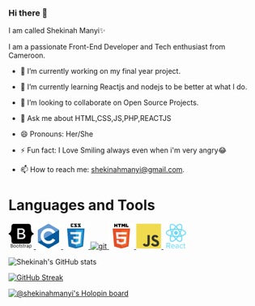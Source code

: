 ### Hi there 👋

I am called Shekinah Manyi✨

I am a passionate Front-End Developer and Tech enthusiast from Cameroon.

- 🔭 I’m currently working on my final year project.

- 🌱 I’m currently learning Reactjs and nodejs to be better at what I do.

- 👯 I’m looking to collaborate on Open Source Projects.

- 💬 Ask me about HTML,CSS,JS,PHP,REACTJS

- 😄 Pronouns: Her/She

- ⚡ Fun fact: I Love Smiling always even when i'm very angry😂 

- 📫 How to reach me: shekinahmanyi@gmail.com.

# Languages and Tools
<p align="left"> <a href="https://getbootstrap.com" target="_blank" rel="noreferrer"> <img src="https://raw.githubusercontent.com/devicons/devicon/master/icons/bootstrap/bootstrap-plain-wordmark.svg" alt="bootstrap" width="50" height="50"/> </a> <a href="https://www.cprogramming.com/" target="_blank" rel="noreferrer"> <img src="https://raw.githubusercontent.com/devicons/devicon/master/icons/c/c-original.svg" alt="c" width="50" height="50"/> </a> <a href="https://www.w3schools.com/css/" target="_blank" rel="noreferrer"> <img src="https://raw.githubusercontent.com/devicons/devicon/master/icons/css3/css3-original-wordmark.svg" alt="css3" width="50" height="50"/> </a> <a href="https://git-scm.com/" target="_blank" rel="noreferrer"> <img src="https://www.vectorlogo.zone/logos/git-scm/git-scm-icon.svg" alt="git" width="50" height="50"/> </a> <a href="https://www.w3.org/html/" target="_blank" rel="noreferrer"> <img src="https://raw.githubusercontent.com/devicons/devicon/master/icons/html5/html5-original-wordmark.svg" alt="html5" width="50" height="50"/> </a> <a href="https://developer.mozilla.org/en-US/docs/Web/JavaScript" target="_blank" rel="noreferrer"> <img src="https://raw.githubusercontent.com/devicons/devicon/master/icons/javascript/javascript-original.svg" alt="javascript" width="50" height="50"/> </a> <a
<a href="https://reactjs.org/" target="_blank" rel="noreferrer"> <img 
src="https://raw.githubusercontent.com/devicons/devicon/master/icons/react/react-original-wordmark.svg" alt="react" width="50" height="50"/> </a> </p>

![Shekinah's GitHub stats](https://github-readme-stats.vercel.app/api?username=shekinahmanyi&show_icons=true&theme=black)

[![GitHub Streak](https://streak-stats.demolab.com/?user=shekinahmanyi&theme=dark)](https://git.io/streak-stats)

[![@shekinahmanyi's Holopin board](https://holopin.io/api/user/board?user=shekinahmanyi)](https://holopin.io/@shekinahmanyi)

<!--
**shekinahmanyi/shekinahmanyi** is a ✨ _special_ ✨ repository because its `README.md` (this file) appears on your GitHub profile.

Here are some ideas to get you started:

- 🔭 I’m currently working on ...
- 🌱 I’m currently learning ...
- 👯 I’m looking to collaborate on ...
- 🤔 I’m looking for help with ...
- 💬 Ask me about ...
- 📫 How to reach me: ...
- 😄 Pronouns: ...
- ⚡ Fun fact: ...
-->
